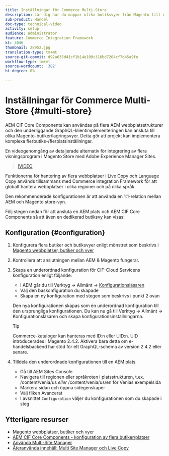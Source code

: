 ```yaml
---
title: Inställningar för Commerce Multi-Store
description: Lär dig hur du mappar olika butiksvyer från Magento till AEM. Detta gör att projekt kan stödja multi-tenant- och multi-lingual use-fall.
sub-product: Handel
doc-type: technical-video
activity: setup
audience: administrator
feature: Commerce Integration Framework
kt: 3046
thumbnail: 28952.jpg
translation-type: tm+mt
source-git-commit: d92a635d41cf1b14e109c316bd7264cf7d45a9fe
workflow-type: tm+mt
source-wordcount: '382'
ht-degree: 0%

---
```


# Inställningar för Commerce Multi-Store {#multi-store}

AEM CIF Core Components kan användas på flera AEM webbplatsstrukturer och den underliggande GraphQL-klientimplementeringen kan ansluta till olika Magento-butiker/lagringsvyer. Detta gör att projekt kan implementera komplexa flerbutiks-/flerplatsinställningar.

En videogenomgång av detaljerade alternativ för integrering av flera visningsprogram i Magento Store med Adobe Experience Manager Sites.

>[!VIDEO](https://video.tv.adobe.com/v/28952/?quality=12)

Funktionerna för hantering av flera webbplatser i Live Copy och Language Copy används tillsammans med Commerce Integration Framework för att globalt hantera webbplatser i olika regioner och på olika språk.

Den rekommenderade konfigurationen är att använda en 1:1-relation mellan AEM och Magento store-vyn.

Följ stegen nedan för att ansluta en AEM plats och AEM CIF Core Components så att även en dedikerad butiksvy kan visas:

## Konfiguration {#configuration}

1. Konfigurera flera butiker och butiksvyer enligt mönstret som beskrivs i [Magento webbplatser, butiker och vyer](https://docs.magento.com/m2/ce/user_guide/stores/websites-stores-views.html)

2. Kontrollera att anslutningen mellan AEM &amp; Magento fungerar.

3. Skapa en underordnad konfiguration för CIF-Cloud Servicens konfiguration enligt följande:

   * I AEM går du till Verktyg -> Allmänt -> [Konfigurationsläsaren](/help/sites-administering/configurations.md#using-configuration-browser)
   * Välj den baskonfiguration du skapade
   * Skapa en ny konfiguration med stegen som beskrivs i punkt 2 ovan

   Den nya konfigurationen skapas som en underordnad konfiguration till den ursprungliga konfigurationen. Du kan nu gå till Verktyg -> Allmänt -> Konfigurationsläsaren och skapa konfigurationsinställningarna.

   >[!TIP]
   >
   > Commerce-kataloger kan hanteras med ID:n eller UID:n. UID introducerades i Magento 2.4.2. Aktivera bara detta om e-handelsbackend har stöd för ett GraphQL-schema av version 2.4.2 eller senare.

4. Tilldela den underordnade konfigurationen till en AEM plats

   * Gå till AEM Sites Console
   * Navigera till regionen eller språkroten i platsstrukturen, t.ex. /content/venia/us _eller_ /content/venia/us/en för Venias exempelsida
   * Markera sidan och öppna sidegenskaper
   * Välj fliken Avancerat
   * I avsnittet `Configuration` väljer du konfigurationen som du skapade i steg

## Ytterligare resurser

* [Magento webbplatser, butiker och vyer](https://docs.magento.com/m2/ce/user_guide/stores/websites-stores-views.html)
* [AEM CIF Core Components - konfiguration av flera butiker/platser](https://github.com/adobe/aem-core-cif-components/wiki/configuration#multi-store--site-configuration)
* [Använda Multi-Site Manager](https://docs.adobe.com/content/help/en/experience-manager-learn/sites/translation/multi-site-manager-feature-video-use.html)
* [Återanvända innehåll: Multi Site Manager och Live Copy](/help/sites-administering/msm.md)
